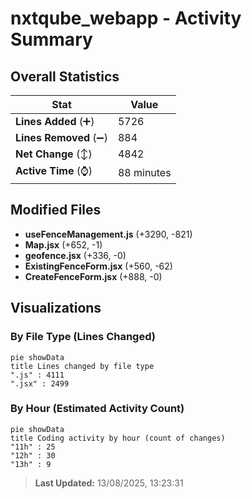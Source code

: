 # nxtqube_webapp - Activity Summary 

## Overall Statistics

| Stat                   | Value                                                             |
| ---------------------- | ----------------------------------------------------------------- |
| **Lines Added** (➕)   | 5726                                          |
| **Lines Removed** (➖) | 884                                        |
| **Net Change** (↕)    | 4842                |
| **Active Time** (⌚)   | 88 minutes |


## Modified Files
- **useFenceManagement.js** (+3290, -821)
- **Map.jsx** (+652, -1)
- **geofence.jsx** (+336, -0)
- **ExistingFenceForm.jsx** (+560, -62)
- **CreateFenceForm.jsx** (+888, -0)

## Visualizations

### By File Type (Lines Changed)

```mermaid
pie showData
title Lines changed by file type
".js" : 4111
".jsx" : 2499
```

### By Hour (Estimated Activity Count)

```mermaid
pie showData
title Coding activity by hour (count of changes)
"11h" : 25
"12h" : 30
"13h" : 9
```


> **Last Updated:** 13/08/2025, 13:23:31